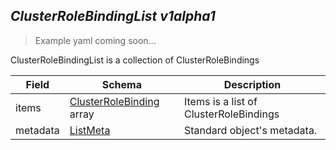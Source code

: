 ## *ClusterRoleBindingList v1alpha1*

> Example yaml coming soon...



ClusterRoleBindingList is a collection of ClusterRoleBindings



Field        | Schema     | Description
------------ | ---------- | -----------
items | [ClusterRoleBinding](#clusterrolebinding-v1alpha1) array | Items is a list of ClusterRoleBindings
metadata | [ListMeta](#listmeta-unversioned) | Standard object's metadata.

